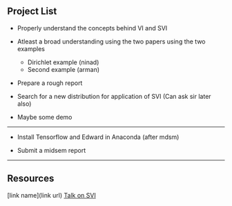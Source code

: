 ## Project List


- Properly understand the concepts behind VI and SVI

- Atleast a broad understanding using the two papers using the two examples
  - Dirichlet example (ninad)
  - Second example (arman)

- Prepare a rough report

- Search for a new distribution for application of SVI (Can ask sir later also)

- Maybe some demo

---------------
- Install Tensorflow and Edward in Anaconda (after mdsm)

- Submit a midsem report

-----

## Resources

[link name](link url)
[Talk on SVI](http://techtalks.tv/talks/stochastic-variational-inference/57865/)
